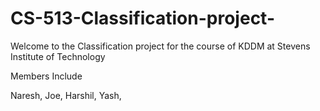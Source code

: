 # CS-513-Classification-project-


Welcome to the Classification project for the course of KDDM at Stevens Institute of Technology

Members Include 

Naresh,
Joe,
Harshil,
Yash,
